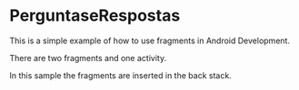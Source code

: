 # PerguntaseRespostas
This is a simple example of how to use fragments in Android Development. 

There are two fragments and one activity. 

In this sample the fragments are inserted in the back stack.
